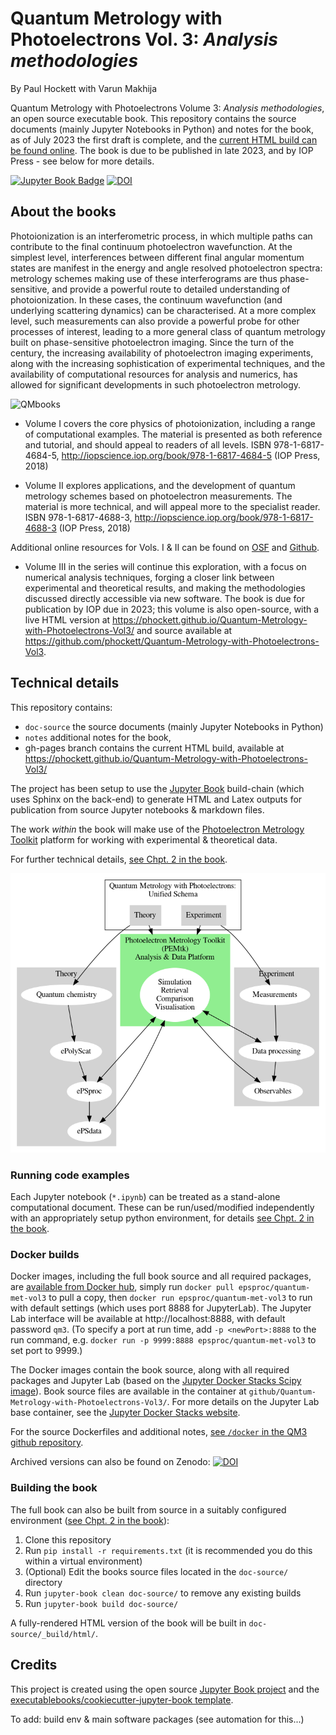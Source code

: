 # Quantum Metrology with Photoelectrons Vol. 3: *Analysis methodologies*

By Paul Hockett with Varun Makhija

Quantum Metrology with Photoelectrons Volume 3: *Analysis
methodologies*, an open source executable book. This repository contains the source documents (mainly Jupyter Notebooks in Python) and notes for the book, as of July 2023 the first draft is complete, and the [current HTML build can be found online](https://phockett.github.io/Quantum-Metrology-with-Photoelectrons-Vol3/). The book is due to be published in late 2023, and by IOP Press - see below for more details.

[![Jupyter Book Badge](https://jupyterbook.org/badge.svg)](https://phockett.github.io/Quantum-Metrology-with-Photoelectrons-Vol3/)
[![DOI](https://zenodo.org/badge/449878450.svg)](https://zenodo.org/badge/latestdoi/449878450)


## About the books

Photoionization is an interferometric process, in which multiple paths can contribute to the final continuum photoelectron wavefunction. At the simplest level, interferences between different final angular momentum states are manifest in the energy and angle resolved photoelectron spectra: metrology schemes making use of these interferograms are thus phase-sensitive, and provide a powerful route to detailed understanding of photoionization. In these cases, the continuum wavefunction (and underlying scattering dynamics) can be characterised. At a more complex level, such measurements can also provide a powerful probe for other processes of interest, leading to a more general class of quantum metrology built on phase-sensitive photoelectron imaging.  Since the turn of the century, the increasing availability of photoelectron imaging experiments, along with the increasing sophistication of experimental techniques, and the availability of computational resources for analysis and numerics, has allowed for significant developments in such photoelectron metrology.

![QMbooks](https://github.com/phockett/Quantum-Metrology-with-Photoelectrons-Vol3/blob/postSubmissionUpdates/notes/cover_art/mock_covers_3vol_230823.png?raw=true)

- Volume I covers the core physics of photoionization, including a range of computational examples. The material is presented as both reference and tutorial, and should appeal to readers of all levels. ISBN 978-1-6817-4684-5, http://iopscience.iop.org/book/978-1-6817-4684-5 (IOP Press, 2018)

- Volume II explores applications, and the development of quantum metrology schemes based on photoelectron measurements. The material is more technical, and will appeal more to the specialist reader. ISBN 978-1-6817-4688-3, http://iopscience.iop.org/book/978-1-6817-4688-3 (IOP Press, 2018)

Additional online resources for Vols. I & II can be found on [OSF](https://osf.io/q2v3g/wiki/home/) and [Github](https://github.com/phockett/Quantum-Metrology-with-Photoelectrons).

- Volume III in the series will continue this exploration, with a focus on numerical analysis techniques, forging a closer link between experimental and theoretical results, and making the methodologies discussed directly accessible via new software. The book is due for publication by IOP due in 2023; this volume is also open-source, with a live HTML version at https://phockett.github.io/Quantum-Metrology-with-Photoelectrons-Vol3/ and source available at https://github.com/phockett/Quantum-Metrology-with-Photoelectrons-Vol3.


## Technical details

This repository contains:

- `doc-source` the source documents (mainly Jupyter Notebooks in Python)
- `notes` additional notes for the book, 
- gh-pages branch contains the current HTML build, available at https://phockett.github.io/Quantum-Metrology-with-Photoelectrons-Vol3/

The project has been setup to use the [Jupyter Book](https://jupyterbook.org/) build-chain (which uses Sphinx on the back-end) to generate HTML and Latex outputs for publication from source Jupyter notebooks & markdown files. 

The work *within* the book will make use of the [Photoelectron Metrology Toolkit](https://pemtk.readthedocs.io/en/latest/about.html) platform for working with experimental & theoretical data.

For further technical details, [see Chpt. 2 in the book](https://phockett.github.io/Quantum-Metrology-with-Photoelectrons-Vol3/part1/platform_intro_070723.html).

![Photoelectron metrology platform diagram](https://raw.githubusercontent.com/phockett/PEMtk/4eec9217203bfd1aee13bd8b64952dc1ac5fef89/docs/doc-source/figs/QM_unified_schema_wrapped_280820.gv.png)


### Running code examples

Each Jupyter notebook (`*.ipynb`) can be treated as a stand-alone computational document. These can be run/used/modified independently with an appropriately setup python environment, for details [see Chpt. 2 in the book](https://phockett.github.io/Quantum-Metrology-with-Photoelectrons-Vol3/part1/platform_intro_070723.html#installation-and-environment-set-up).

### Docker builds

Docker images, including the full book source and all required packages, are [available from Docker hub](https://hub.docker.com/r/epsproc/quantum-met-vol3), simply run `docker pull epsproc/quantum-met-vol3` to pull a copy, then `docker run epsproc/quantum-met-vol3` to run with default settings (which uses port 8888 for JupyterLab). The Jupyter Lab interface will be available at http://localhost:8888, with default password `qm3`. (To specify a port at run time, add `-p <newPort>:8888` to the run command, e.g. `docker run -p 9999:8888 epsproc/quantum-met-vol3` to set port to 9999.)

The Docker images contain the book source, along with all required packages and Jupyter Lab (based on the [Jupyter Docker Stacks Scipy image](https://jupyter-docker-stacks.readthedocs.io/en/latest/index.html)). Book source files are available in the container at `github/Quantum-Metrology-with-Photoelectrons-Vol3/`. For more details on the Jupyter Lab base container, see the [Jupyter Docker Stacks website](https://jupyter-docker-stacks.readthedocs.io/en/latest/index.html).

For the source Dockerfiles and additional notes, [see `/docker` in the QM3 github repository](https://github.com/phockett/Quantum-Metrology-with-Photoelectrons-Vol3/tree/main/docker).

Archived versions can also be found on Zenodo: [![DOI](https://zenodo.org/badge/DOI/10.5281/zenodo.8286020.svg)](https://doi.org/10.5281/zenodo.8286020)

### Building the book

The full book can also be built from source in a suitably configured environment ([see Chpt. 2 in the book](https://phockett.github.io/Quantum-Metrology-with-Photoelectrons-Vol3/part1/platform_intro_070723.html#installation-and-environment-set-up)):

1. Clone this repository
2. Run `pip install -r requirements.txt` (it is recommended you do this within a virtual environment)
3. (Optional) Edit the books source files located in the `doc-source/` directory
4. Run `jupyter-book clean doc-source/` to remove any existing builds
5. Run `jupyter-book build doc-source/`

A fully-rendered HTML version of the book will be built in `doc-source/_build/html/`.


## Credits

This project is created using the open source [Jupyter Book project](https://jupyterbook.org/) and the [executablebooks/cookiecutter-jupyter-book template](https://github.com/executablebooks/cookiecutter-jupyter-book).

To add: build env & main software packages (see automation for this...)
